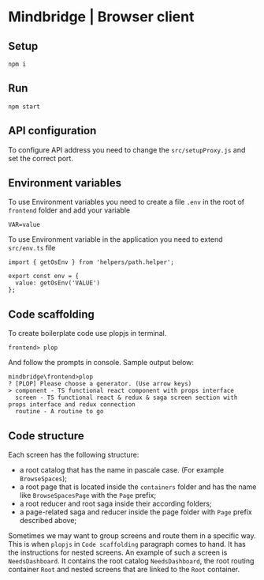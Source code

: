 # Mindbridge | Browser client

## Setup

```
npm i
```

## Run

```
npm start
```

## API configuration

To configure API address you need to change the `src/setupProxy.js` and set the correct port.

## Environment variables

To use Environment variables you need to create a file `.env` in the root of `frontend` folder and add your variable

```
VAR=value
```

To use Environment variable in the application you need to extend `src/env.ts` file

```
import { getOsEnv } from 'helpers/path.helper';

export const env = {
  value: getOsEnv('VALUE')
};

```

## Code scaffolding

To create boilerplate code use plopjs in terminal.

```
frontend> plop
```

And follow the prompts in console. Sample output below:

```
mindbridge\frontend>plop
? [PLOP] Please choose a generator. (Use arrow keys)
> component - TS functional react component with props interface
  screen - TS functional react & redux & saga screen section with props interface and redux connection
  routine - A routine to go
```

## Code structure

Each screen has the following structure:

- a root catalog that has the name in pascale case. (For example `BrowseSpaces`);
- a root page that is located inside the `containers` folder and has the name like `BrowseSpacesPage` with the
  `Page` prefix;
- a root reducer and root saga inside their according folders;
- a page-related saga and reducer inside the page folder with `Page` prefix described above;

Sometimes we may want to group screens and route them in a specific way. This is when `plopjs`
in `Code scaffolding` paragraph comes to hand. It has the instructions for nested screens. An example of such a screen
is `NeedsDashboard`. It contains the root catalog `NeedsDashboard`, the root routing container
`Root` and nested screens that are linked to the `Root` container.
